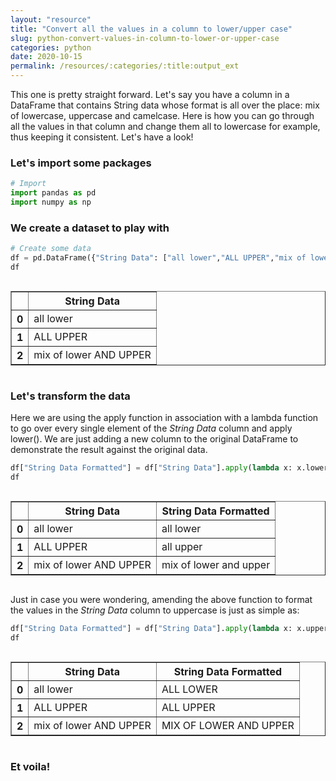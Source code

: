 ```yaml
---
layout: "resource"
title: "Convert all the values in a column to lower/upper case"
slug: python-convert-values-in-column-to-lower-or-upper-case
categories: python
date: 2020-10-15
permalink: /resources/:categories/:title:output_ext
---
```

This one is pretty straight forward. Let's say you have a column in a DataFrame that contains String data whose format is all over the place: mix of lowercase, uppercase and camelcase. Here is how you can go through all the values in that column and change them all to lowercase for example, thus keeping it consistent. Let's have a look!

### Let's import some packages


```python
# Import
import pandas as pd
import numpy as np
```

### We create a dataset to play with


```python
# Create some data
df = pd.DataFrame({"String Data": ["all lower","ALL UPPER","mix of lower AND UPPER"]})
df
```




<div style="overflow-x:auto;">

<table border="1" class="dataframe">
<thead>
<tr>
<th></th>
<th>String Data</th>
</tr>
</thead>
<tbody>
<tr>
<th>0</th>
<td>all lower</td>
</tr>
<tr>
<th>1</th>
<td>ALL UPPER</td>
</tr>
<tr>
<th>2</th>
<td>mix of lower AND UPPER</td>
</tr>
</tbody>
</table>
</div>



### Let's transform the data

Here we are using the apply function in association with a lambda function to go over every single element of the _String Data_ column and apply lower(). We are just adding a new column to the original DataFrame to demonstrate the result against the original data.


```python
df["String Data Formatted"] = df["String Data"].apply(lambda x: x.lower())
df
```




<div style="overflow-x:auto;">

<table border="1" class="dataframe">
<thead>
<tr>
<th></th>
<th>String Data</th>
<th>String Data Formatted</th>
</tr>
</thead>
<tbody>
<tr>
<th>0</th>
<td>all lower</td>
<td>all lower</td>
</tr>
<tr>
<th>1</th>
<td>ALL UPPER</td>
<td>all upper</td>
</tr>
<tr>
<th>2</th>
<td>mix of lower AND UPPER</td>
<td>mix of lower and upper</td>
</tr>
</tbody>
</table>
</div>



Just in case you were wondering, amending the above function to format the values in the _String Data_ column to uppercase is just as simple as:


```python
df["String Data Formatted"] = df["String Data"].apply(lambda x: x.upper())
df
```




<div style="overflow-x:auto;">

<table border="1" class="dataframe">
<thead>
<tr>
<th></th>
<th>String Data</th>
<th>String Data Formatted</th>
</tr>
</thead>
<tbody>
<tr>
<th>0</th>
<td>all lower</td>
<td>ALL LOWER</td>
</tr>
<tr>
<th>1</th>
<td>ALL UPPER</td>
<td>ALL UPPER</td>
</tr>
<tr>
<th>2</th>
<td>mix of lower AND UPPER</td>
<td>MIX OF LOWER AND UPPER</td>
</tr>
</tbody>
</table>
</div>



### Et voila!
